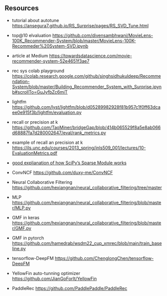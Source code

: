 
## Resources
- tutorial about autotune https://ansegura7.github.io/RS_Surprise/pages/RS_SVD_Tune.html
- top@10 elvaluation https://github.com/divensambhwani/MovieLens-100K_Recommender-System/blob/master/MovieLens-100K-Recommeder%20System-SVD.ipynb
- article at Medium https://towardsdatascience.com/movie-recommender-system-52e4651f3ae7
- rec sys colab playground https://colab.research.google.com/github/singhsidhukuldeep/Recommendation-System/blob/master/Building_Recommender_System_with_Surprise.ipynb#scrollTo=GuJyfbZc6miT


- lightfm https://github.com/lyst/lightfm/blob/d05289982928f81b957c1f0ff63dcaee0e915f3b/lightfm/evaluation.py

- recall or precision at k https://github.com/TaoMiner/bridgeGap/blob/414b065529f8a5e8ab066d68887fa7d280002647/eval/rank_metrics.py

- example of recall an precision at k https://ils.unc.edu/courses/2013_spring/inls509_001/lectures/10-EvaluationMetrics.pdf
- [good explianation of how SciPy’s Sparse Module works](https://towardsdatascience.com/why-we-use-sparse-matrices-for-recommender-systems-2ccc9ab698a4)

- ConvNCF https://github.com/duxy-me/ConvNCF
- Neural Collaborative Filtering https://github.com/hexiangnan/neural_collaborative_filtering/tree/master
- MLP https://github.com/hexiangnan/neural_collaborative_filtering/blob/master/MLP.py
- GMF in keras https://github.com/hexiangnan/neural_collaborative_filtering/blob/master/GMF.py
- GMF in pytorch https://github.com/hamedrab/wsdm22_cup_xmrec/blob/main/train_baseline.py

- tensorflow-DeepFM https://github.com/ChenglongChen/tensorflow-DeepFM
- YellowFin auto-tunning optimizer https://github.com/JianGoForIt/YellowFin
- PaddleRec https://github.com/PaddlePaddle/PaddleRec
